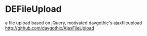DEFileUpload
============

a file upload based on jQuery, motivated davgothic's ajaxfileupload http://github.com/davgothic/AjaxFileUpload
